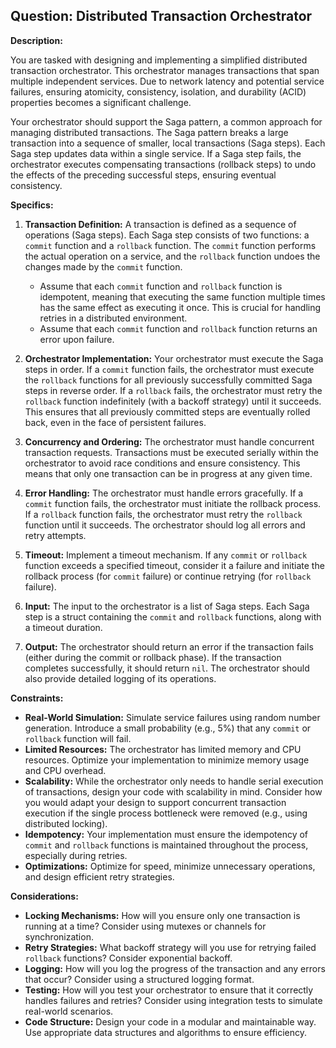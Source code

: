 ## Question: Distributed Transaction Orchestrator

**Description:**

You are tasked with designing and implementing a simplified distributed transaction orchestrator. This orchestrator manages transactions that span multiple independent services. Due to network latency and potential service failures, ensuring atomicity, consistency, isolation, and durability (ACID) properties becomes a significant challenge.

Your orchestrator should support the Saga pattern, a common approach for managing distributed transactions. The Saga pattern breaks a large transaction into a sequence of smaller, local transactions (Saga steps). Each Saga step updates data within a single service. If a Saga step fails, the orchestrator executes compensating transactions (rollback steps) to undo the effects of the preceding successful steps, ensuring eventual consistency.

**Specifics:**

1.  **Transaction Definition:** A transaction is defined as a sequence of operations (Saga steps). Each Saga step consists of two functions: a `commit` function and a `rollback` function. The `commit` function performs the actual operation on a service, and the `rollback` function undoes the changes made by the `commit` function.

    *   Assume that each `commit` function and `rollback` function is idempotent, meaning that executing the same function multiple times has the same effect as executing it once. This is crucial for handling retries in a distributed environment.
    *   Assume that each `commit` function and `rollback` function returns an error upon failure.

2.  **Orchestrator Implementation:** Your orchestrator must execute the Saga steps in order. If a `commit` function fails, the orchestrator must execute the `rollback` functions for all previously successfully committed Saga steps in reverse order. If a `rollback` fails, the orchestrator must retry the `rollback` function indefinitely (with a backoff strategy) until it succeeds. This ensures that all previously committed steps are eventually rolled back, even in the face of persistent failures.

3.  **Concurrency and Ordering:**  The orchestrator must handle concurrent transaction requests. Transactions must be executed serially within the orchestrator to avoid race conditions and ensure consistency. This means that only one transaction can be in progress at any given time.

4.  **Error Handling:** The orchestrator must handle errors gracefully. If a `commit` function fails, the orchestrator must initiate the rollback process. If a `rollback` function fails, the orchestrator must retry the `rollback` function until it succeeds.  The orchestrator should log all errors and retry attempts.

5.  **Timeout:** Implement a timeout mechanism. If any `commit` or `rollback` function exceeds a specified timeout, consider it a failure and initiate the rollback process (for `commit` failure) or continue retrying (for `rollback` failure).

6.  **Input:** The input to the orchestrator is a list of Saga steps. Each Saga step is a struct containing the `commit` and `rollback` functions, along with a timeout duration.

7.  **Output:** The orchestrator should return an error if the transaction fails (either during the commit or rollback phase). If the transaction completes successfully, it should return `nil`.  The orchestrator should also provide detailed logging of its operations.

**Constraints:**

*   **Real-World Simulation:** Simulate service failures using random number generation.  Introduce a small probability (e.g., 5%) that any `commit` or `rollback` function will fail.
*   **Limited Resources:** The orchestrator has limited memory and CPU resources. Optimize your implementation to minimize memory usage and CPU overhead.
*   **Scalability:** While the orchestrator only needs to handle serial execution of transactions, design your code with scalability in mind. Consider how you would adapt your design to support concurrent transaction execution if the single process bottleneck were removed (e.g., using distributed locking).
*   **Idempotency:** Your implementation must ensure the idempotency of `commit` and `rollback` functions is maintained throughout the process, especially during retries.
*   **Optimizations:** Optimize for speed, minimize unnecessary operations, and design efficient retry strategies.

**Considerations:**

*   **Locking Mechanisms:** How will you ensure only one transaction is running at a time? Consider using mutexes or channels for synchronization.
*   **Retry Strategies:** What backoff strategy will you use for retrying failed `rollback` functions? Consider exponential backoff.
*   **Logging:** How will you log the progress of the transaction and any errors that occur? Consider using a structured logging format.
*   **Testing:** How will you test your orchestrator to ensure that it correctly handles failures and retries? Consider using integration tests to simulate real-world scenarios.
*   **Code Structure:** Design your code in a modular and maintainable way. Use appropriate data structures and algorithms to ensure efficiency.
